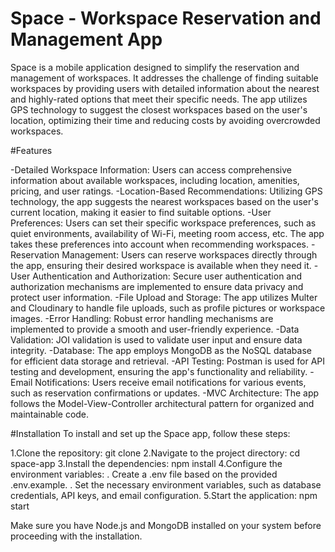 # Space - Workspace Reservation and Management App
Space is a mobile application designed to simplify the reservation and management of workspaces. It addresses the challenge of finding suitable workspaces by providing users with detailed information about the nearest and highly-rated options that meet their specific needs. The app utilizes GPS technology to suggest the closest workspaces based on the user's location, optimizing their time and reducing costs by avoiding overcrowded workspaces.

#Features

-Detailed Workspace Information: Users can access comprehensive information about available workspaces, including location, amenities, pricing, and user ratings.
-Location-Based Recommendations: Utilizing GPS technology, the app suggests the nearest workspaces based on the user's current location, making it easier to find suitable options.
-User Preferences: Users can set their specific workspace preferences, such as quiet environments, availability of Wi-Fi, meeting room access, etc. The app takes these preferences into account when recommending workspaces.
-Reservation Management: Users can reserve workspaces directly through the app, ensuring their desired workspace is available when they need it.
-User Authentication and Authorization: Secure user authentication and authorization mechanisms are implemented to ensure data privacy and protect user information.
-File Upload and Storage: The app utilizes Multer and Cloudinary to handle file uploads, such as profile pictures or workspace images.
-Error Handling: Robust error handling mechanisms are implemented to provide a smooth and user-friendly experience.
-Data Validation: JOI validation is used to validate user input and ensure data integrity.
-Database: The app employs MongoDB as the NoSQL database for efficient data storage and retrieval.
-API Testing: Postman is used for API testing and development, ensuring the app's functionality and reliability.
-Email Notifications: Users receive email notifications for various events, such as reservation confirmations or updates.
-MVC Architecture: The app follows the Model-View-Controller architectural pattern for organized and maintainable code.



#Installation
To install and set up the Space app, follow these steps:

1.Clone the repository: git clone <repository-url>
2.Navigate to the project directory: cd space-app
3.Install the dependencies: npm install
4.Configure the environment variables:
. Create a .env file based on the provided .env.example.
. Set the necessary environment variables, such as database credentials, API keys, and email configuration.
5.Start the application: npm start

Make sure you have Node.js and MongoDB installed on your system before proceeding with the installation.
